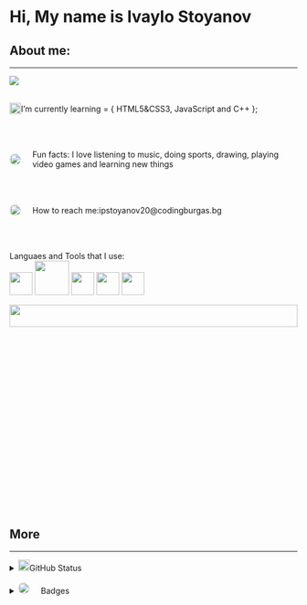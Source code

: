 <h1 align = "left">Hi, My name is Ivaylo Stoyanov</h1>
<h2 align = "left">About me:</h2>
<hr height = "6px">
<a href="![image](https://user-images.githubusercontent.com/85339464/139309838-029b71c7-f9c0-4b39-8ca3-f01d0c3e3e14.png)"><img src="https://hits.seeyoufarm.com/api/count/incr/badge.svg?url=https%3A%2F%2Fgithub.com%2Fipstoyanov20&count_bg=%23FF0000&title_bg=%234C3232&icon=&icon_color=%23E7E7E7&title=Visitiors&edge_flat=false"/></a>
<br><br>
<p align = "left" style = "display: flex;align-items: center;"><img src= "https://cdn-icons-png.flaticon.com/128/5431/5431415.png" width="20px" height="20px" border-radius = "100%">   I’m currently learning = { HTML5&CSS3, JavaScript and C++ }; </p>
<br><br>
<p  align = "left" style = "display: flex;align-items: center;"><img src= "https://cdn-icons-png.flaticon.com/128/1764/1764591.png" height="20px" style = "margin-right: 20px;border-radius: 100%;">   Fun facts: I love listening to music, doing sports, drawing, playing video games and learning new things</p>
<br><br>
<p align = "left" style = "display: flex;align-items: center;"><img src= "https://cdn-icons.flaticon.com/png/128/3643/premium/3643448.png?token=exp=1635444949~hmac=1caa5d0bbccfb5935c596e16c2de699f" width="20px" height="20px" style = "margin-right: 20px;border-radius: 100%;">   How to reach me: <a style = "text-decoration: none;" href = "mailto:ipstoyanov20@codingburgas.bg">ipstoyanov20@codingburgas.bg</a></p>
<br><br>
<p align = "left">Languaes and Tools that I use:
<br>
<img src = "https://code.visualstudio.com/assets/branding/app-icon.png" width = "40px" height = "40px">
<img src = "https://cdn-icons.flaticon.com/png/128/1078/premium/1078407.png?token=exp=1635670615~hmac=79da5bb84e91e2c4de3ab75180315785" width = "60px" height = "60px">
<img src = "https://cdn-icons-png.flaticon.com/128/179/179327.png" width = "40px" height = "40px">
<img src = "https://cdn-icons-png.flaticon.com/128/4785/4785958.png" width = "40px" height = "40px">
<img src = "https://cdn-icons-png.flaticon.com/128/179/179323.png" width = "40px" height = "40px">
</p>

<img align = "right" width = "100%" height="10%" src = "https://cdn.dribbble.com/users/1355613/screenshots/10374655/media/5691629ca1e7389c34a9c0dae158b976.gif">
<br><br>
<h2 align = "left">More</h2>
<hr height = "6px">
<details align = "left">
<summary><img src= "https://cdn-icons.flaticon.com/png/128/3104/premium/3104783.png?token=exp=1635444996~hmac=3786d8e90366cea7869a4b86fc13db5e" width="20px" height="20px" style = "mirgin-right:20px;">GitHub Status</summary>
<img src = "https://github-readme-stats.vercel.app/api?username=ipstoyanov20&&show_icons=true&title_color=ffffff&icon_color=bb2acf&text_color=daf7dc&bg_color=151515">
</details>
<br>
<details align = "left">
<summary><img src= "https://cdn-icons-png.flaticon.com/128/1255/1255953.png" width="20px" height="20px" style = "margin-right: 20px;border-radius: 100%;">Badges</summary>
<img src = "https://image.pngaaa.com/519/1439519-small.png">
</details>
